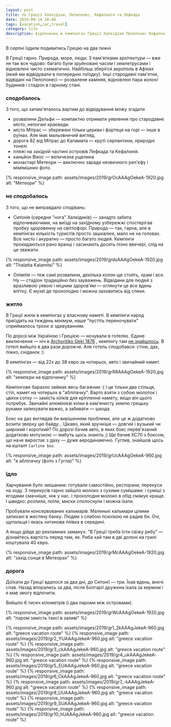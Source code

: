 ```yaml
---
layout: post
title: по Греції Халкідіки, Пелопонес, Кефалонія та Лефкада
date: 2019-09-14 10:40 
tags: [vacation,car,travel]
category: life
description: відпочинок в кемпінгах Греції Халкідіки Пелепонес Кефалонія Лефкада авто подорож
---
```


В серпні їздили подивитись Грецію на два тижні

В Греції гарно. 
Природа, море, люди. 
З пам'ятками архітектури — вже не так все чудово: багато були зруйновані часом і землетрусами і відновлені чисто схематично. 
Найбільш зберігся акрополь в Афінах (який ми відвідували в попередню поїздку). 
Інші стародавні пам'ятки, відвідані на Пелопонесі — розвалене каміняя, відновлені пара колон/будинків і стадіон в гарному стані.

### сподобалось
З того, що запам'яталось вартим до відвідування можу згадати
* розвалини Дельфи — компактно отримати уявлення про стародавнє місто, непогані краєвиди.
* місто Мітрас — збережені тільки церкви і фортеця на горі — інше в руїнах. Але має мальовничий вигляд.
* дорога 82 від Мітрас до Каламата — круті серпантини, природні тонелі
* пляжі на західній частині островів Лефкада та Кефалонія.
* каньйон Вікос — величезна ущелина
* монастирі Метеори — виключно заради незвичного рел'єфу і мімімішних фото.

{% responsive_image path: assets/images/2019/grOcAAAgOekeA-1920.jpg alt: "Метеори" %}

### не сподобалось
З того, що не виправдало сподівань:
* Ситонія (середня "нога" Халкідиків) — занадто забита відпочиваючими, на виїзді на західному узбережжі спостерігав пробку здоровенну на світлофорі. 
  Природа — так, гарна, але в кемпінгах кількість туристів просто зашкалює, мало не на головах. 
  Все чисто і акуратно — просто багато людей. 
  Кемпінги прокидаються рано вранці і засинають досить пізно ввечері, слід на це зважати.

{% responsive_image path: assets/images/2019/grdsAAAgOekeA-1920.jpg alt: "Thalatta Kalamitsi" %}

* Олімпія — теж самі розвалини, декілька колон ще стоять, храм і все. 
  Ну — стадіон традиційно без зауважень. 
  Відвідини для людей з вразливою уявою і міцним здоров'ям — оглянути це все вдень влітку. 
  Є музеї де прохолодно і можна заховатись від спеки.

### житло
В Греції жили в кемпінгах у власному наметі. 
В кемпінги народ приїздить на тиждень мінімум, наше "пустіть переночувати" сприймалось трохи зі здивуванням. 

По дорозі між Україною і Грецією — ночували в готелях. 
Єдине виключення — ніч в 
[Archontiko Geki 1876](http://www.arxontikogeki.com/index.php?lang=en)
, кемпінгу там [не знайшлось](https://goo.gl/maps/D7rjjMdLNqGUkkqc9). 
В готелі вийшло в два рази дорожче. 
Але готель сподобався: стіни, дах, ліжко, сніданок :)

В кемпінгах — від 22х до 38 євро за чотирьох, авто і звичайний намет.

{% responsive_image path: assets/images/2019/grR8AAAgOekeA-1920.jpg alt: "кемпєри на відпочинку" %}

Кемпінгове барахло займає весь багажник :( 
І це тільки два стільця, стіл, намет на чотирьох в "абліпачку". 
Варто взяти з собою молоток і цвяхи сотку — замість кілків для кріплення намету, якщо він цього потребує. 
Звичайні алюмінієві кілки в кам'янисту землю грецьку руками запихувати важко, а забивати — шкода.

Бокс на дах виглядав би вирішенням проблеми, але це ж додатково возити зверху цю байду… 
Цікаво, який зручніше — довгий і вузький чи широкий і короткий? 
По дорозі бачив авто, в яких бокс перев'язаний додатково мотузкою — мабуть щось знають ;) 
Ще бачив ХС70 з боксом, що наче виростає з даху — дуже аеродинамічно. 
Гуглив, знайшов щось на кшталт `Carline box`.

{% responsive_image path: assets/images/2019/grUcAAAgOekeA-960.jpg alt: "в абліпачку (фото з Гугла)" %}

### їдло
Харчування було змішаним: готували самостійно, ресторани, перекуси на ходу. 
З перекусів гарно зайшло молоко з сухими сумішами: і суміші з ягодами смачніше, ніж у нас. 
І прохолодне молоко в обід смакує краще. 
І швидко: розлили, поїли, миски сполоснули і можна їхати.

Пробували консервованих кальмарів. 
Маленькі кальмари цілими запихані в жестяну банку. 
Людям з слабою психікою не радив би. 
Очі, щупальця і якась хитинова плівка в середині.

А якщо дійде до рекламних заманух: "В Греції треба їсти свіжу рибу" — дізнайтесь вартість перед тим, як. 
Риба хай там в дві долоні на грилі коштувала 40 євро.

{% responsive_image path: assets/images/2019/grMcAAAgOekeA-1920.jpg alt: "захід сонця в Метеорах" %}

### дорога
Доїхати до Греції вдалося за два дні, до Cитонії — три. 
Їхав вдень, вночі спав. 
Назад впорались за два, після Болгарії дружина їхала за кермом і я мав змогу відпочити.

Вийшло 6 тисяч кілометрів (і два пароми між островами).

{% responsive_image path: assets/images/2019/grWcAAAgOekeA-1920.jpg alt: "паром замість таксі в заливі" %}

{% responsive_image path: assets/images/2019/gr1_2kAAAgJekeA-960.jpg alt: "greece vacation route" %}
{% responsive_image path: assets/images/2019/gr2_YUAAAgJekeA-960.jpg alt: "greece vacation route" %}
{% responsive_image path: assets/images/2019/gr3_ckAAAgJekeA-960.jpg alt: "greece vacation route" %}
{% responsive_image path: assets/images/2019/gr4_ukAAAgJekeA-960.jpg alt: "greece vacation route" %}
{% responsive_image path: assets/images/2019/gr5_EUAAAgJekeA-960.jpg alt: "greece vacation route" %}
{% responsive_image path: assets/images/2019/gr6_CkAAAgJekeA-960.jpg alt: "greece vacation route" %}
{% responsive_image path: assets/images/2019/gr7_-kAAAgJekeA-960.jpg alt: "greece vacation route" %}
{% responsive_image path: assets/images/2019/gr8_UUAAAgJekeA-960.jpg alt: "greece vacation route" %}
{% responsive_image path: assets/images/2019/gr9_SUAAAgJekeA-960.jpg alt: "greece vacation route" %}
{% responsive_image path: assets/images/2019/gr10_hUAAAgJekeA-960.jpg alt: "greece vacation route" %}